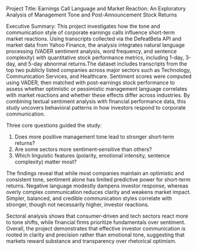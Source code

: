 Project Title: 
Earnings Call Language and Market Reaction: An Exploratory Analysis of Management Tone and Post-Announcement Stock Returns

Executive Summary:
This project investigates how the tone and communication style of corporate earnings calls influence short-term market reactions. Using transcripts collected via the DefeatBeta API and market data from Yahoo Finance, the analysis integrates natural language processing (VADER sentiment analysis, word frequency, and sentence complexity) with quantitative stock performance metrics, including 1-day, 3-day, and 5-day abnormal returns.The dataset includes transcripts from the top two publicly listed companies across major sectors such as Technology, Communication Services, and Healthcare. Sentiment scores were computed using VADER, then matched with post-earnings stock performance to assess whether optimistic or pessimistic management language correlates with market reactions and whether these effects differ across industries. By combining textual sentiment analysis with financial performance data, this study uncovers behavioral patterns in how investors respond to corporate communication.

Three core questions guided the study:
1. Does more positive management tone lead to stronger short‑term returns?
2. Are some sectors more sentiment‑sensitive than others?
3. Which linguistic features (polarity, emotional intensity, sentence complexity) matter most?

The findings reveal that while most companies maintain an optimistic and consistent tone, sentiment alone has limited predictive power for short-term returns. Negative language modestly dampens investor response, whereas overly complex communication reduces clarity and weakens market impact. Simpler, balanced, and credible communication styles correlate with stronger, though not necessarily higher, investor reactions.

Sectoral analysis shows that consumer-driven and tech sectors react more to tone shifts, while financial firms prioritize fundamentals over sentiment. Overall, the project demonstrates that effective investor communication is rooted in clarity and precision rather than emotional tone, suggesting that markets reward substance and transparency over rhetorical optimism.
